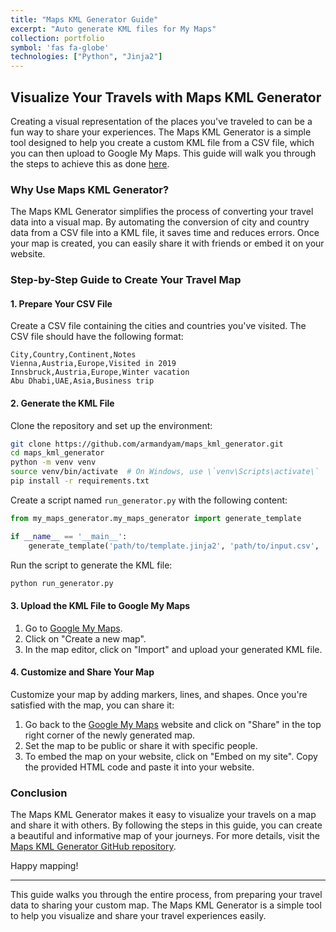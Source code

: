 ```yaml
---
title: "Maps KML Generator Guide"
excerpt: "Auto generate KML files for My Maps"
collection: portfolio
symbol: 'fas fa-globe'
technologies: ["Python", "Jinja2"]
---
```


## Visualize Your Travels with Maps KML Generator

Creating a visual representation of the places you've traveled to can be a fun way to share your experiences. The Maps KML Generator is a simple tool designed to help you create a custom KML file from a CSV file, which you can then upload to Google My Maps. This guide will walk you through the steps to achieve this as done [here](https://armandyam.github.io/others/#travel_map). 

### Why Use Maps KML Generator?

The Maps KML Generator simplifies the process of converting your travel data into a visual map. By automating the conversion of city and country data from a CSV file into a KML file, it saves time and reduces errors. Once your map is created, you can easily share it with friends or embed it on your website.

### Step-by-Step Guide to Create Your Travel Map

#### 1. Prepare Your CSV File

Create a CSV file containing the cities and countries you've visited. The CSV file should have the following format:

```
City,Country,Continent,Notes
Vienna,Austria,Europe,Visited in 2019
Innsbruck,Austria,Europe,Winter vacation
Abu Dhabi,UAE,Asia,Business trip
```

#### 2. Generate the KML File

Clone the repository and set up the environment:

```bash
git clone https://github.com/armandyam/maps_kml_generator.git
cd maps_kml_generator
python -m venv venv
source venv/bin/activate  # On Windows, use \`venv\Scripts\activate\`
pip install -r requirements.txt
```

Create a script named `run_generator.py` with the following content:

```python
from my_maps_generator.my_maps_generator import generate_template

if __name__ == '__main__':
    generate_template('path/to/template.jinja2', 'path/to/input.csv', 'path/to/output.kml')
```

Run the script to generate the KML file:

```bash
python run_generator.py
```

#### 3. Upload the KML File to Google My Maps

1. Go to [Google My Maps](https://www.google.com/maps/d/).
2. Click on "Create a new map".
3. In the map editor, click on "Import" and upload your generated KML file. 

#### 4. Customize and Share Your Map

Customize your map by adding markers, lines, and shapes. Once you're satisfied with the map, you can share it:

1. Go back to the [Google My Maps](https://www.google.com/maps/d/) website and click on "Share" in the top right corner of the newly generated map.
2. Set the map to be public or share it with specific people.
3. To embed the map on your website, click on "Embed on my site". Copy the provided HTML code and paste it into your website.

### Conclusion

The Maps KML Generator makes it easy to visualize your travels on a map and share it with others. By following the steps in this guide, you can create a beautiful and informative map of your journeys. For more details, visit the [Maps KML Generator GitHub repository](https://github.com/armandyam/maps_kml_generator).

Happy mapping!

---

This guide walks you through the entire process, from preparing your travel data to sharing your custom map. The Maps KML Generator is a simple tool to help you visualize and share your travel experiences easily.
